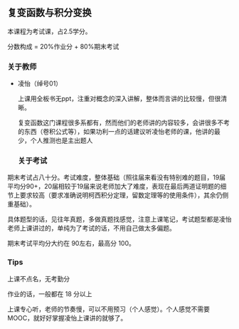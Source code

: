 ## 复变函数与积分变换

本课程为考试课，占2.5学分。

分数构成 = 20%作业分 + 80%期末考试

### 关于教师

- 凌怡（绰号01）

  上课用全板书无ppt，注重对概念的深入讲解，整体而言讲的比较慢，但很清晰。
  
  复变函数这门课程很多系都有，然而他们的老师讲的内容较多，会讲很多不考的东西（卷积公式等），如果功利一点的话建议听凌怡老师的课，他讲的最少，个人推测也是主出题人

  ### 关于考试

期末考试占八十分。考试难度，整体基础（照往届来看没有特别难的题目，19届平均分90+，20届相较于19届来说老师加大了难度，表现在最后两道证明题的细节上要求较高（要求准确说明柯西积分定理，留数定理等的使用条件），其余仍侧重基础）。

具体题型的话，见往年真题，多做真题找感觉，注意上课笔记，考试题型都是凌怡老师上课讲过的，单纯为了考试的话，不用自己做太多偏题。

期末考试平均分大约在 90左右，最高分 100。

### Tips

上课不点名，无考勤分

作业的话，一般都在 18 分以上

上课专心听，老师的节奏慢，可以不用预习（个人感觉）。个人感觉不需要 MOOC，就好好掌握凌怡上课讲的就够了。



